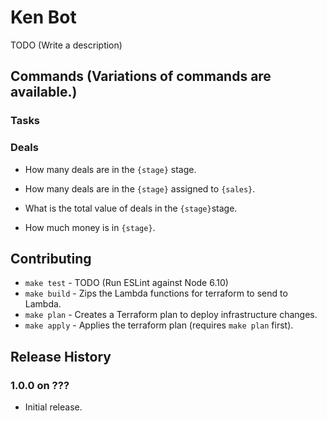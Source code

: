 # Ken Bot

TODO (Write a description)

## Commands (Variations of commands are available.)

### Tasks

### Deals
* How many deals are in the `{stage}` stage.
* How many deals are in the `{stage}` assigned to `{sales}`.

* What is the total value of deals in the `{stage}​` stage.
* How much money is in `{stage}​`.

## Contributing

* `make test`  - TODO (Run ESLint against Node 6.10)
* `make build` - Zips the Lambda functions for terraform to send to Lambda.
* `make plan`  - Creates a Terraform plan to deploy infrastructure changes.
* `make apply` - Applies the terraform plan (requires `make plan` first).

## Release History

### 1.0.0 on ???

* Initial release.
